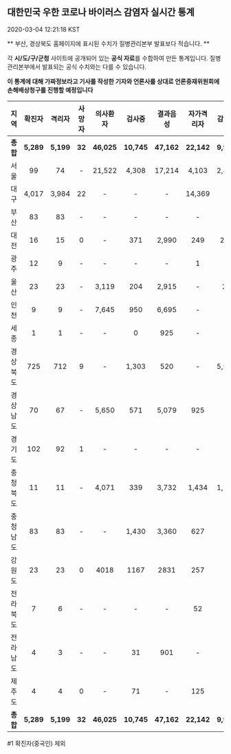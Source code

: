 
## 대한민국 우한 코로나 바이러스 감염자 실시간 통계
2020-03-04 12:21:18 KST

** 부산, 경상북도 홈페이지에 표시된 수치가 질병관리본부 발표보다 적습니다. **

각 **시/도/구/군청** 사이트에 공개되어 있는 **공식 자료**를 수합하여 만든 통계입니다.
질병관리본부에서 발표되는 공식 수치와는 다를 수 있습니다.

**이 통계에 대해 가짜정보라고 기사를 작성한 기자와 언론사를 상대로 언론중재위원회에 손해배상청구를 진행할 예정입니다**


        
|  지역  | 확진자 |  격리자  |  사망자  |  의사환자  |  검사중  |  결과음성  |  자가격리자  |  감시중  |  감시해제  |  완치  |
|:------:|:------:|:--------:|:--------:|:----------:|:--------:|:----------------:|:------------:|:--------:|:----------:|:--:|
|**총합**|**5,289**|**5,199**|**32**|**46,025**|**10,745**|**47,162**|**22,142**|**9,901**|**3,200**|**57**|
|서울|99|74|-|21,522|4,308|17,214|4,103|2,472|1,631|25|
|대구|4,017|3,984|22 |-|-|-|14,369|-|-|11 |
|부산|83|83|-|-|-|-|-|-|-|-|
|대전|16|15|0|-|371|2,990|249|249|54|1|
|광주|12|9|-|-|-|-|1|-|-|2|
|울산|23|23|-|3,119|204|2,915|-|20|290|-|
|인천|9|9|-|7,645|950|6,695|-|-|-|-|
|세종|1|1|-|-|0|925|-|-|-|-|
|경상북도|725|712|9|-|1,303|520|-|5,915|971|4|
|경상남도|70|67|-|5,650|571|5,079|925|-|-|3|
|경기도|102|92|1|-|-|-|-|-|-|9|
|충청북도|11|11|-|4,071|339|3,732|1,434|1,245|189|-|
|충청남도|83|83|-|-|1,430|3,360|627|-|-|-|
|강원도|23|23|0|4018|1167|2831|257|-|-|-|
|전라북도|7|6|-|-|-|-|52|-|-|1|
|전라남도|4|3|-|-|31|901|-|-|1|1|
|제주도|4|4|0|-|71|-|125|-|64|-|
|**총합**|**5,289**|**5,199**|**32**|**46,025**|**10,745**|**47,162**|**22,142**|**9,901**|**3,200**|**57**|

        

#1 확진자(중국인) 제외
